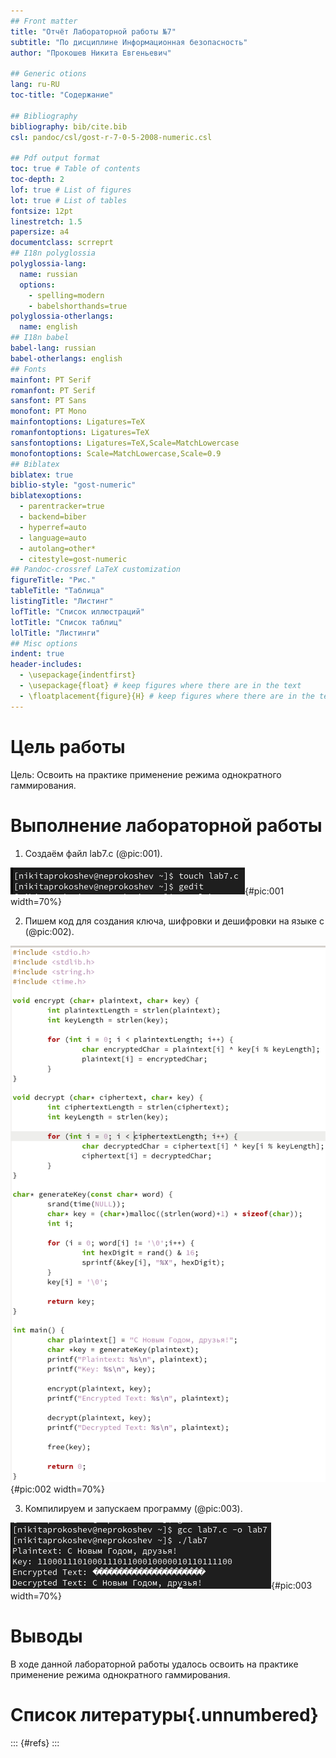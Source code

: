 ```yaml
---
## Front matter
title: "Отчёт Лабораторной работы №7"
subtitle: "По дисциплине Информационная безопасность"
author: "Прокошев Никита Евгеньевич"

## Generic otions
lang: ru-RU
toc-title: "Содержание"

## Bibliography
bibliography: bib/cite.bib
csl: pandoc/csl/gost-r-7-0-5-2008-numeric.csl

## Pdf output format
toc: true # Table of contents
toc-depth: 2
lof: true # List of figures
lot: true # List of tables
fontsize: 12pt
linestretch: 1.5
papersize: a4
documentclass: scrreprt
## I18n polyglossia
polyglossia-lang:
  name: russian
  options:
	- spelling=modern
	- babelshorthands=true
polyglossia-otherlangs:
  name: english
## I18n babel
babel-lang: russian
babel-otherlangs: english
## Fonts
mainfont: PT Serif
romanfont: PT Serif
sansfont: PT Sans
monofont: PT Mono
mainfontoptions: Ligatures=TeX
romanfontoptions: Ligatures=TeX
sansfontoptions: Ligatures=TeX,Scale=MatchLowercase
monofontoptions: Scale=MatchLowercase,Scale=0.9
## Biblatex
biblatex: true
biblio-style: "gost-numeric"
biblatexoptions:
  - parentracker=true
  - backend=biber
  - hyperref=auto
  - language=auto
  - autolang=other*
  - citestyle=gost-numeric
## Pandoc-crossref LaTeX customization
figureTitle: "Рис."
tableTitle: "Таблица"
listingTitle: "Листинг"
lofTitle: "Список иллюстраций"
lotTitle: "Список таблиц"
lolTitle: "Листинги"
## Misc options
indent: true
header-includes:
  - \usepackage{indentfirst}
  - \usepackage{float} # keep figures where there are in the text
  - \floatplacement{figure}{H} # keep figures where there are in the text
---
```


# Цель работы

Цель: Освоить на практике применение режима однократного гаммирования.

# Выполнение лабораторной работы

1. Создаём файл lab7.c (@pic:001).

![ Создаём файл lab7.c.](image/pic1.png){#pic:001 width=70%}

2. Пишем код для создания ключа, шифровки и дешифровки на языке с (@pic:002).

![ Код на языке С.](image/pic2.png){#pic:002 width=70%}

3. Компилируем и запускаем программу (@pic:003).

![ Запускаем программу.](image/pic3.png){#pic:003 width=70%}

# Выводы

В ходе данной лабораторной работы удалось освоить на практике применение режима однократного гаммирования.

# Список литературы{.unnumbered}

::: {#refs}
:::

